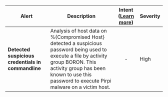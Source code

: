 |Alert|Description|Intent ([Learn more](#intentions))|Severity|
|----|----|:----:|--|
|**Detected suspicious credentials in commandline**|Analysis of host data on %{Compromised Host} detected a suspicious password being used to execute a file by activity group BORON. This activity group has been known to use this password to execute Pirpi malware on a victim host.|-|High|


